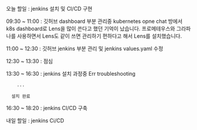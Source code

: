 오늘 할일 : jenkins 설치 및 CI/CD 구현 

09:30 ~ 11:00 :
      깃허브 dashboard 부분 관리중 kubernetes opne chat 방에서 k8s dashboard로 Lens을 많이 쓴다고 했던 기억이 났습니다.
      프로메테우스와 그라파나를 사용하면서 Lens도 같이 쓰면 관리하기 편하다고 해서 Lens를 설치했습니다.
      
11:00 ~ 12:30 :
      깃허브 jenkins 부분 관리 및 jenkins values.yaml 수정
      
12:30 ~ 13:30 :
      점심
      
13:30 ~ 16:30 :
      jenkins 설치 과정중 Err troubleshooting
        
        ...
        
      설치 완료

16:30 ~ 18:20 :
      jenkins CI/CD 구축
      
      
      
내일 할일 : jenkins Ci/CD 
